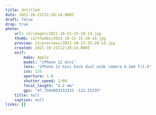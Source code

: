 ```yaml
---
title: Untitled
date: 2021-10-21T22:28:14.000Z
draft: false
drop: true
photo:
    url: s3/images/2021-10-21-15-28-14.jpg
    thumb: s3/thumbs/2021-10-21-15-28-14.jpg
    preview: s3/previews/2021-10-21-15-28-14.jpg
    created: 2021-10-21T22:28:14.000Z
    exif:
        make: Apple
        model: "iPhone 12 mini"
        lens: "iPhone 12 mini back dual wide camera 4.2mm f/1.6"
        iso: 125
        aperture: 1.6
        shutter_speed: 1/60
        focal_length: "4.2 mm"
        gps: "47.7594083333333 -122.25235"
    title: null
    caption: null
links: []
---
```

